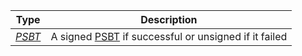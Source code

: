 |   Type   |                         Description                          |
| :------: | :----------------------------------------------------------: |
| [*PSBT*](types/#psbt) | A signed [PSBT](types/#psbt) if successful or unsigned if it failed |
